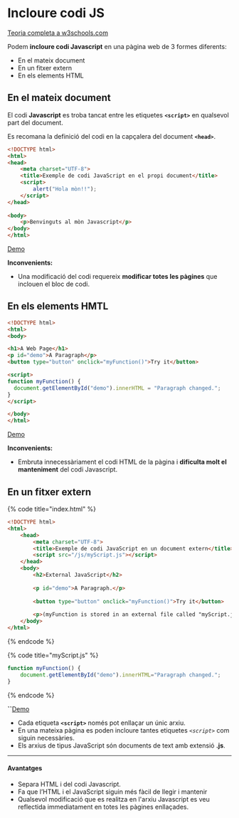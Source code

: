 # Incloure codi JS

[Teoria completa a w3schools.com](https://www.w3schools.com/js/js\_whereto.asp)

Podem **incloure codi Javascript** en una pàgina web de 3 formes diferents:

* En el mateix document
* En un fitxer extern
* En els elements HTML

## **En el mateix document**

El codi **Javascript** es troba tancat entre les etiquetes **`<script>`** en qualsevol part del document.

Es recomana la definició del codi en la capçalera del document **`<head>`**.

```html
<!DOCTYPE html>
<html>
<head>
	<meta charset="UTF-8">
	<title>Exemple de codi JavaScript en el propi document</title>
	<script>
  		alert("Hola mòn!!");
	</script>
</head>
 
<body>
	<p>Benvinguts al mòn Javascript</p>
</body>
</html>
```

[Demo](https://www.w3schools.com/js/tryit.asp?filename=tryjs\_whereto\_head)

**Inconvenients:**

* Una modificació del codi requereix **modificar totes les pàgines** que inclouen el bloc de codi.

## **En els elements HMTL**

```html
<!DOCTYPE html>
<html>
<body>

<h1>A Web Page</h1>
<p id="demo">A Paragraph</p>
<button type="button" onclick="myFunction()">Try it</button>

<script>
function myFunction() {
  document.getElementById("demo").innerHTML = "Paragraph changed.";
}
</script>

</body>
</html>
```

[Demo](https://www.w3schools.com/js/tryit.asp?filename=tryjs\_whereto\_body)

**Inconvenients:**

* Embruta innecessàriament el codi HTML de la pàgina i **dificulta molt el manteniment** del codi Javascript.

## **En un fitxer extern**

{% code title="index.html" %}
```html
<!DOCTYPE html>
<html>
    <head>
        <meta charset="UTF-8">
        <title>Exemple de codi JavaScript en un document extern</title>
        <script src="/js/myScript.js"></script>
    </head>
    <body>
        <h2>External JavaScript</h2>
        
        <p id="demo">A Paragraph.</p>
        
        <button type="button" onclick="myFunction()">Try it</button>
        
        <p>(myFunction is stored in an external file called "myScript.js")</p>    
    </body>
</html>
```
{% endcode %}

{% code title="myScript.js" %}
```javascript
function myFunction() {
    document.getElementById("demo").innerHTML="Paragraph changed.";
}
```
{% endcode %}

**``**[Demo](https://www.w3schools.com/js/tryit.asp?filename=tryjs\_whereto\_external)

* Cada etiqueta **`<script>`** només pot enllaçar un únic arxiu.
* En una mateixa pàgina es poden incloure tantes etiquetes _`<script>`_ com siguin necessàries.
* Els arxius de tipus JavaScript són documents de text amb extensió **.js**.&#x20;

****

#### Avantatges <a href="#avantatges" id="avantatges"></a>

* Separa HTML i del codi Javascript.
* Fa que l’HTML i el JavaScript siguin més fàcil de llegir i mantenir
* Qualsevol modificació que es realitza en l'arxiu Javascript es veu reflectida immediatament en totes les pàgines enllaçades.

##

## &#x20;

